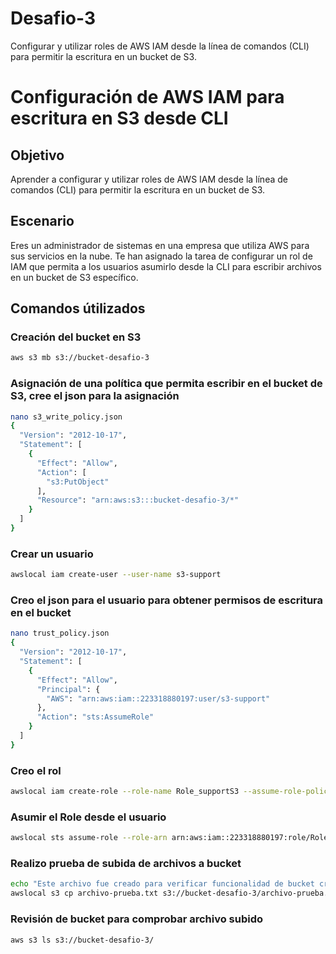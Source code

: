 # Desafio-3
Configurar y utilizar roles de AWS IAM desde la línea de comandos (CLI) para permitir la escritura en un bucket de S3.

# Configuración de AWS IAM para escritura en S3 desde CLI

## Objetivo  
Aprender a configurar y utilizar roles de AWS IAM desde la línea de comandos (CLI) para permitir la escritura en un bucket de S3.

## Escenario  
Eres un administrador de sistemas en una empresa que utiliza AWS para sus servicios en la nube. Te han asignado la tarea de configurar un rol de IAM que permita a los usuarios asumirlo desde la CLI para escribir archivos en un bucket de S3 específico.

## Comandos útilizados

### Creación del bucket en S3  
```sh
aws s3 mb s3://bucket-desafio-3
```
### Asignación de una política que permita escribir en el bucket de S3, cree el json para la asignación
```sh
nano s3_write_policy.json
{
  "Version": "2012-10-17",
  "Statement": [
    {
      "Effect": "Allow",
      "Action": [
        "s3:PutObject"
      ],
      "Resource": "arn:aws:s3:::bucket-desafio-3/*"
    }
  ]
}
```
### Crear un usuario
```sh
awslocal iam create-user --user-name s3-support
```
### Creo el json para el usuario para obtener permisos de escritura en el bucket
```sh
nano trust_policy.json
{
  "Version": "2012-10-17",
  "Statement": [
    {
      "Effect": "Allow",
      "Principal": {
        "AWS": "arn:aws:iam::223318880197:user/s3-support"
      },
      "Action": "sts:AssumeRole"
    }
  ]
}

```
### Creo el rol 
```sh
awslocal iam create-role --role-name Role_supportS3 --assume-role-policy-document file://trust_policy.json
```
### Asumir el Role desde el usuario
```sh
awslocal sts assume-role --role-arn arn:aws:iam::223318880197:role/Role_supportS3 --role-session-name TestSession
```
### Realizo prueba de subida de archivos a bucket 
```sh
echo "Este archivo fue creado para verificar funcionalidad de bucket creado para desafio 3" > archivo-prueba.txt
awslocal s3 cp archivo-prueba.txt s3://bucket-desafio-3/archivo-prueba.txt

```
### Revisión de bucket para comprobar archivo subido
```sh
aws s3 ls s3://bucket-desafio-3/
```

